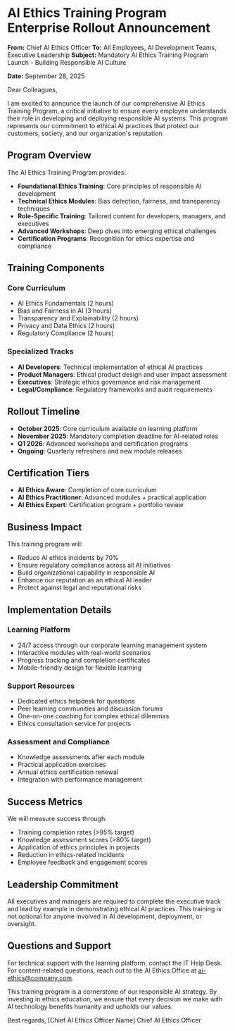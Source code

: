 # AI Ethics Training Program Enterprise Rollout Announcement

**From:** Chief AI Ethics Officer
**To:** All Employees, AI Development Teams, Executive Leadership
**Subject:** Mandatory AI Ethics Training Program Launch - Building Responsible AI Culture

**Date:** September 28, 2025

Dear Colleagues,

I am excited to announce the launch of our comprehensive AI Ethics Training Program, a critical initiative to ensure every employee understands their role in developing and deploying responsible AI systems. This program represents our commitment to ethical AI practices that protect our customers, society, and our organization's reputation.

## Program Overview

The AI Ethics Training Program provides:

- **Foundational Ethics Training**: Core principles of responsible AI development
- **Technical Ethics Modules**: Bias detection, fairness, and transparency techniques
- **Role-Specific Training**: Tailored content for developers, managers, and executives
- **Advanced Workshops**: Deep dives into emerging ethical challenges
- **Certification Programs**: Recognition for ethics expertise and compliance

## Training Components

### Core Curriculum
- AI Ethics Fundamentals (2 hours)
- Bias and Fairness in AI (3 hours)
- Transparency and Explainability (2 hours)
- Privacy and Data Ethics (2 hours)
- Regulatory Compliance (2 hours)

### Specialized Tracks
- **AI Developers**: Technical implementation of ethical AI practices
- **Product Managers**: Ethical product design and user impact assessment
- **Executives**: Strategic ethics governance and risk management
- **Legal/Compliance**: Regulatory frameworks and audit requirements

## Rollout Timeline

- **October 2025**: Core curriculum available on learning platform
- **November 2025**: Mandatory completion deadline for AI-related roles
- **Q1 2026**: Advanced workshops and certification programs
- **Ongoing**: Quarterly refreshers and new module releases

## Certification Tiers

- **AI Ethics Aware**: Completion of core curriculum
- **AI Ethics Practitioner**: Advanced modules + practical application
- **AI Ethics Expert**: Certification program + portfolio review

## Business Impact

This training program will:

- Reduce AI ethics incidents by 70%
- Ensure regulatory compliance across all AI initiatives
- Build organizational capability in responsible AI
- Enhance our reputation as an ethical AI leader
- Protect against legal and reputational risks

## Implementation Details

### Learning Platform
- 24/7 access through our corporate learning management system
- Interactive modules with real-world scenarios
- Progress tracking and completion certificates
- Mobile-friendly design for flexible learning

### Support Resources
- Dedicated ethics helpdesk for questions
- Peer learning communities and discussion forums
- One-on-one coaching for complex ethical dilemmas
- Ethics consultation service for projects

### Assessment and Compliance
- Knowledge assessments after each module
- Practical application exercises
- Annual ethics certification renewal
- Integration with performance management

## Success Metrics

We will measure success through:

- Training completion rates (>95% target)
- Knowledge assessment scores (>80% target)
- Application of ethics principles in projects
- Reduction in ethics-related incidents
- Employee feedback and engagement scores

## Leadership Commitment

All executives and managers are required to complete the executive track and lead by example in demonstrating ethical AI practices. This training is not optional for anyone involved in AI development, deployment, or oversight.

## Questions and Support

For technical support with the learning platform, contact the IT Help Desk. For content-related questions, reach out to the AI Ethics Office at ai-ethics@company.com.

This training program is a cornerstone of our responsible AI strategy. By investing in ethics education, we ensure that every decision we make with AI technology benefits humanity and upholds our values.

Best regards,
[Chief AI Ethics Officer Name]
Chief AI Ethics Officer
